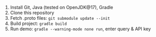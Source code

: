 1. Install Git, Java (tested on OpenJDK@17), Gradle
2. Clone this repository
3. Fetch .proto files: `git submodule update --init`
4. Build project: `gradle build`
5. Run demo: `gradle --warning-mode none run`, enter query & API key